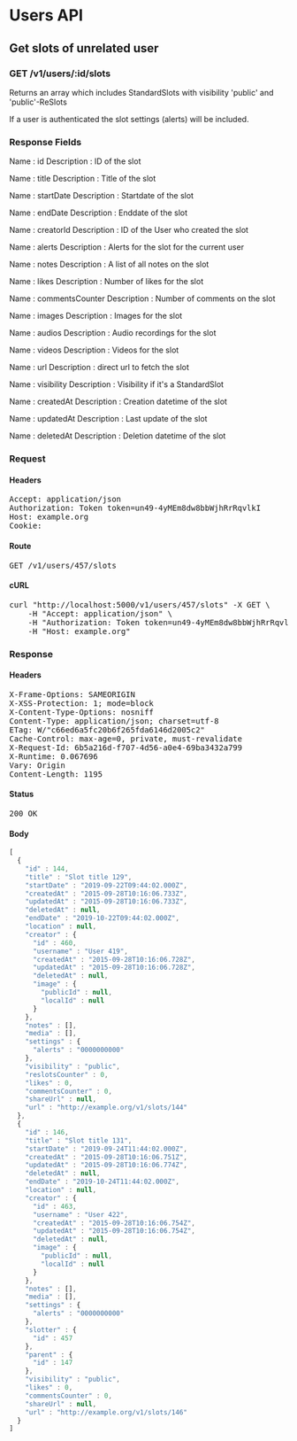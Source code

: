 # Users API

## Get slots of unrelated user

### GET /v1/users/:id/slots

Returns an array which includes StandardSlots with visibility &#39;public&#39; and &#39;public&#39;-ReSlots

If a user is authenticated the slot settings (alerts) will be included.

### Response Fields

Name : id
Description : ID of the slot

Name : title
Description : Title of the slot

Name : startDate
Description : Startdate of the slot

Name : endDate
Description : Enddate of the slot

Name : creatorId
Description : ID of the User who created the slot

Name : alerts
Description : Alerts for the slot for the current user

Name : notes
Description : A list of all notes on the slot

Name : likes
Description : Number of likes for the slot

Name : commentsCounter
Description : Number of comments on the slot

Name : images
Description : Images for the slot

Name : audios
Description : Audio recordings for the slot

Name : videos
Description : Videos for the slot

Name : url
Description : direct url to fetch the slot

Name : visibility
Description : Visibility if it&#39;s a StandardSlot

Name : createdAt
Description : Creation datetime of the slot

Name : updatedAt
Description : Last update of the slot

Name : deletedAt
Description : Deletion datetime of the slot

### Request

#### Headers

<pre>Accept: application/json
Authorization: Token token=un49-4yMEm8dw8bbWjhRrRqvlkI
Host: example.org
Cookie: </pre>

#### Route

<pre>GET /v1/users/457/slots</pre>

#### cURL

<pre class="request">curl &quot;http://localhost:5000/v1/users/457/slots&quot; -X GET \
	-H &quot;Accept: application/json&quot; \
	-H &quot;Authorization: Token token=un49-4yMEm8dw8bbWjhRrRqvlkI&quot; \
	-H &quot;Host: example.org&quot;</pre>

### Response

#### Headers

<pre>X-Frame-Options: SAMEORIGIN
X-XSS-Protection: 1; mode=block
X-Content-Type-Options: nosniff
Content-Type: application/json; charset=utf-8
ETag: W/&quot;c66ed6a5fc20b6f265fda6146d2005c2&quot;
Cache-Control: max-age=0, private, must-revalidate
X-Request-Id: 6b5a216d-f707-4d56-a0e4-69ba3432a799
X-Runtime: 0.067696
Vary: Origin
Content-Length: 1195</pre>

#### Status

<pre>200 OK</pre>

#### Body

```javascript
[
  {
    "id" : 144,
    "title" : "Slot title 129",
    "startDate" : "2019-09-22T09:44:02.000Z",
    "createdAt" : "2015-09-28T10:16:06.733Z",
    "updatedAt" : "2015-09-28T10:16:06.733Z",
    "deletedAt" : null,
    "endDate" : "2019-10-22T09:44:02.000Z",
    "location" : null,
    "creator" : {
      "id" : 460,
      "username" : "User 419",
      "createdAt" : "2015-09-28T10:16:06.728Z",
      "updatedAt" : "2015-09-28T10:16:06.728Z",
      "deletedAt" : null,
      "image" : {
        "publicId" : null,
        "localId" : null
      }
    },
    "notes" : [],
    "media" : [],
    "settings" : {
      "alerts" : "0000000000"
    },
    "visibility" : "public",
    "reslotsCounter" : 0,
    "likes" : 0,
    "commentsCounter" : 0,
    "shareUrl" : null,
    "url" : "http://example.org/v1/slots/144"
  },
  {
    "id" : 146,
    "title" : "Slot title 131",
    "startDate" : "2019-09-24T11:44:02.000Z",
    "createdAt" : "2015-09-28T10:16:06.751Z",
    "updatedAt" : "2015-09-28T10:16:06.774Z",
    "deletedAt" : null,
    "endDate" : "2019-10-24T11:44:02.000Z",
    "location" : null,
    "creator" : {
      "id" : 463,
      "username" : "User 422",
      "createdAt" : "2015-09-28T10:16:06.754Z",
      "updatedAt" : "2015-09-28T10:16:06.754Z",
      "deletedAt" : null,
      "image" : {
        "publicId" : null,
        "localId" : null
      }
    },
    "notes" : [],
    "media" : [],
    "settings" : {
      "alerts" : "0000000000"
    },
    "slotter" : {
      "id" : 457
    },
    "parent" : {
      "id" : 147
    },
    "visibility" : "public",
    "likes" : 0,
    "commentsCounter" : 0,
    "shareUrl" : null,
    "url" : "http://example.org/v1/slots/146"
  }
]
```
